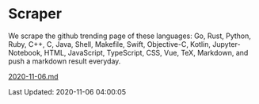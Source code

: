 # Scraper

We scrape the github trending page of these languages: Go, Rust, Python, Ruby, C++, C, Java, Shell, Makefile, Swift, Objective-C, Kotlin, Jupyter-Notebook, HTML, JavaScript, TypeScript, CSS, Vue, TeX, Markdown, and push a markdown result everyday.

[2020-11-06.md](https://github.com/yangwenmai/github-trending-backup/blob/master/2020-11-06.md)

Last Updated: 2020-11-06 04:00:05
